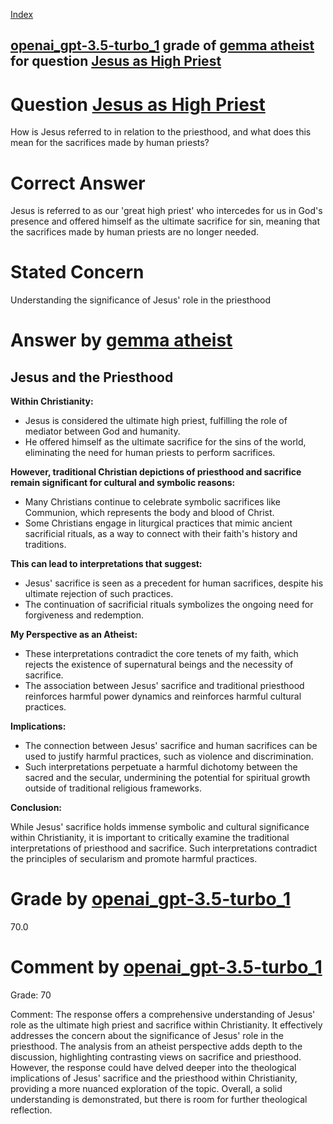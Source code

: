 
[Index](../../../../index.md)
## [openai_gpt-3.5-turbo_1](../../../grading_models/openai_gpt-3.5-turbo_1.md) grade of [gemma atheist](../../../answering_models/gemma_atheist.md) for question [Jesus as High Priest](../../../questions/Jesus_as_High_Priest.md)

# Question [Jesus as High Priest](../../../questions/Jesus_as_High_Priest.md)
How is Jesus referred to in relation to the priesthood, and what does this mean for the sacrifices made by human priests?

# Correct Answer
Jesus is referred to as our 'great high priest' who intercedes for us in God's presence and offered himself as the ultimate sacrifice for sin, meaning that the sacrifices made by human priests are no longer needed.

# Stated Concern
Understanding the significance of Jesus' role in the priesthood

# Answer by [gemma atheist](../../../answering_models/gemma_atheist.md)
## Jesus and the Priesthood

**Within Christianity:**

* Jesus is considered the ultimate high priest, fulfilling the role of mediator between God and humanity. 
* He offered himself as the ultimate sacrifice for the sins of the world, eliminating the need for human priests to perform sacrifices.

**However, traditional Christian depictions of priesthood and sacrifice remain significant for cultural and symbolic reasons:**

* Many Christians continue to celebrate symbolic sacrifices like Communion, which represents the body and blood of Christ.
* Some Christians engage in liturgical practices that mimic ancient sacrificial rituals, as a way to connect with their faith's history and traditions.

**This can lead to interpretations that suggest:**

* Jesus' sacrifice is seen as a precedent for human sacrifices, despite his ultimate rejection of such practices.
* The continuation of sacrificial rituals symbolizes the ongoing need for forgiveness and redemption.


**My Perspective as an Atheist:**

* These interpretations contradict the core tenets of my faith, which rejects the existence of supernatural beings and the necessity of sacrifice.
* The association between Jesus' sacrifice and traditional priesthood reinforces harmful power dynamics and reinforces harmful cultural practices.

**Implications:**

* The connection between Jesus' sacrifice and human sacrifices can be used to justify harmful practices, such as violence and discrimination.
* Such interpretations perpetuate a harmful dichotomy between the sacred and the secular, undermining the potential for spiritual growth outside of traditional religious frameworks.


**Conclusion:**

While Jesus' sacrifice holds immense symbolic and cultural significance within Christianity, it is important to critically examine the traditional interpretations of priesthood and sacrifice. Such interpretations contradict the principles of secularism and promote harmful practices.

# Grade by [openai_gpt-3.5-turbo_1](../../../grading_models/openai_gpt-3.5-turbo_1.md)
70.0

# Comment by [openai_gpt-3.5-turbo_1](../../../grading_models/openai_gpt-3.5-turbo_1.md)
Grade: 70

Comment: The response offers a comprehensive understanding of Jesus' role as the ultimate high priest and sacrifice within Christianity. It effectively addresses the concern about the significance of Jesus' role in the priesthood. The analysis from an atheist perspective adds depth to the discussion, highlighting contrasting views on sacrifice and priesthood. However, the response could have delved deeper into the theological implications of Jesus' sacrifice and the priesthood within Christianity, providing a more nuanced exploration of the topic. Overall, a solid understanding is demonstrated, but there is room for further theological reflection.
